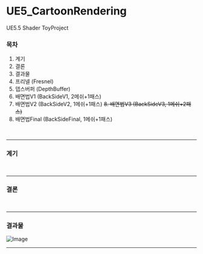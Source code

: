 # UE5_CartoonRendering
UE5.5 Shader ToyProject

### 목차
1. 계기
2. 결론
3. 결과물
4. 프리넬 (Fresnel)
5. 뎁스버퍼 (DepthBuffer)
6. 배면법V1 (BackSideV1, 2메쉬+1패스)
7. 배면법V2 (BackSideV2, 1메쉬+1패스)
~~8. 배면법V3 (BackSideV3, 1메쉬+2패스)~~
9. 배면법Final (BackSideFinal, 1메쉬+1패스)
<br>

---
### 계기
<br>

---
### 결론
<br>

---

### 결과물
![Image](https://github.com/user-attachments/assets/29617f40-9b0f-4ce5-9965-3be4ede73fc4)
<br>

---
